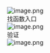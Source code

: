 ![image.png](https://cdn.nlark.com/yuque/0/2023/png/22837360/1695895057973-1359ae2a-d9cd-449d-96a6-736438f7613b.png#averageHue=%23e8e7e6&clientId=ub6294f3a-ec9c-4&from=paste&height=180&id=uc26bffa6&originHeight=270&originWidth=199&originalType=binary&ratio=1.5&rotation=0&showTitle=false&size=14847&status=done&style=none&taskId=u5c93b23d-c630-4fa0-a772-d0db6efdf60&title=&width=132.66666666666666)<br />找函数入口<br />![image.png](https://cdn.nlark.com/yuque/0/2023/png/22837360/1695895254510-344c1de1-2239-4f44-882e-e0dcaba7c334.png#averageHue=%23fbfbfb&clientId=ub6294f3a-ec9c-4&from=paste&height=241&id=u7546efe2&originHeight=520&originWidth=786&originalType=binary&ratio=1.5&rotation=0&showTitle=false&size=56249&status=done&style=none&taskId=ue22ba8cd-e78a-4149-99db-2934065394d&title=&width=365)<br />验证<br />![image.png](https://cdn.nlark.com/yuque/0/2023/png/22837360/1695895277795-f8c42181-210f-4063-877d-08cf7c734ea9.png#averageHue=%23e7e6e6&clientId=ub6294f3a-ec9c-4&from=paste&height=174&id=udf870f6d&originHeight=261&originWidth=195&originalType=binary&ratio=1.5&rotation=0&showTitle=false&size=11855&status=done&style=none&taskId=u7f2c7cf4-ad01-4c26-9b84-f4e23684364&title=&width=130)
